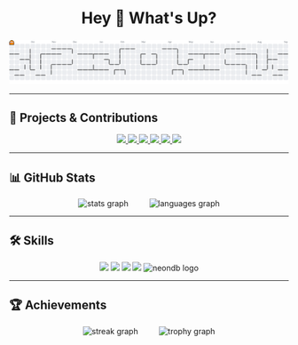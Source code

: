 <h1 align="center">Hey 👋 What's Up?</h1>

###

<!-- Pac-Man Graph at Top -->
<picture>
  <source media="(prefers-color-scheme: dark)" srcset="https://raw.githubusercontent.com/Sanath00007/Sanath00007/output/pacman-contribution-graph-dark.svg">
  <source media="(prefers-color-scheme: light)" srcset="https://raw.githubusercontent.com/Sanath00007/Sanath00007/output/pacman-contribution-graph.svg">
  <img alt="pacman contribution graph" src="https://raw.githubusercontent.com/Sanath00007/Sanath00007/output/pacman-contribution-graph.svg">
</picture>

---

## 🚀 Projects & Contributions
<div align="center">

  <!-- Contributed Repo -->
  <a href="https://github.com/Rajath2005/mediq.io">
    <img src="https://github-readme-stats.vercel.app/api/pin/?username=Rajath2005&repo=mediq.io&theme=aura_dark" />
  </a>

  <!-- Your Repos -->
  <a href="https://github.com/Sanath00007/ayurveda-api">
    <img src="https://github-readme-stats.vercel.app/api/pin/?username=Sanath00007&repo=ayurveda-api&theme=aura_dark" />
  </a>

  <a href="https://github.com/Sanath00007/to-do-list-">
    <img src="https://github-readme-stats.vercel.app/api/pin/?username=Sanath00007&repo=to-do-list-&theme=aura_dark" />
  </a>

  <a href="https://github.com/Sanath00007/MENU">
    <img src="https://github-readme-stats.vercel.app/api/pin/?username=Sanath00007&repo=MENU&theme=aura_dark" />
  </a>

  <a href="https://github.com/Sanath00007/React_test">
    <img src="https://github-readme-stats.vercel.app/api/pin/?username=Sanath00007&repo=React_test&theme=aura_dark" />
  </a>

  <a href="https://github.com/Sanath00007/Englisho">
    <img src="https://github-readme-stats.vercel.app/api/pin/?username=Sanath00007&repo=Englisho&theme=aura_dark" />
  </a>

</div>

---

## 📊 GitHub Stats
<div align="center">
  <img src="https://github-readme-stats.vercel.app/api?username=Sanath00007&hide_title=false&hide_rank=false&show_icons=true&include_all_commits=true&count_private=true&disable_animations=false&theme=dracula&locale=en&hide_border=false" height="150" alt="stats graph" />
  <img width="30" />
  <img src="https://github-readme-stats.vercel.app/api/top-langs?username=Sanath00007&locale=en&hide_title=false&layout=compact&card_width=320&langs_count=5&theme=dracula&hide_border=false" height="150" alt="languages graph" />
</div>

---

## 🛠 Skills
<div align="center">
  <!-- Programming Languages -->
  <img src="https://skillicons.dev/icons?i=c,cpp,java,js,css,html" height="60" />

  <!-- Frameworks -->
  <img src="https://skillicons.dev/icons?i=react,bootstrap,flask" height="60" />

  <!-- Tools -->
  <img src="https://skillicons.dev/icons?i=py,git,github,netlify,postman,figma,canva" height="60" />

  <!-- Databases -->
  <img src="https://skillicons.dev/icons?i=firebase,supabase,postgres,mysql,sqlite" height="60" />
  <img src="https://img.shields.io/badge/NeonDB-0F172A?style=for-the-badge&logo=postgresql&logoColor=white" height="35" alt="neondb logo" />
</div>

---

## 🏆 Achievements
<div align="center">
  <img src="https://streak-stats.demolab.com?user=Sanath00007&locale=en&mode=daily&theme=dracula&hide_border=false&border_radius=5&order=3" height="150" alt="streak graph" />
  <img width="30" />
  <img src="https://github-profile-trophy.vercel.app?username=Sanath00007&theme=dracula&column=-1&row=1&margin-w=8&margin-h=8&no-bg=false&no-frame=false&order=4" height="150" alt="trophy graph" />
</div>
